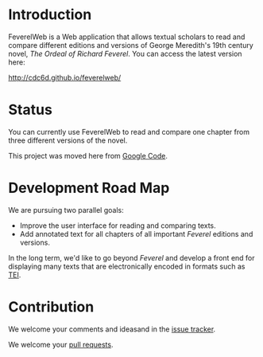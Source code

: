 # Introduction #

FeverelWeb is a Web application that allows textual scholars to read and
compare different editions and versions of George Meredith's 19th century
novel, _The Ordeal of Richard Feverel_.  You can access the latest version
here:

http://cdc6d.github.io/feverelweb/


# Status #

You can currently use FeverelWeb to read and compare one chapter from three
different versions of the novel.

This project was moved here from
[Google Code](http://feverelweb.googlecode.com/).


# Development Road Map #

We are pursuing two parallel goals:
  * Improve the user interface for reading and comparing texts.
  * Add annotated text for all chapters of all important _Feverel_ editions and versions.

In the long term, we'd like to go beyond _Feverel_ and develop a front end for
displaying many texts that are electronically encoded in formats such as
[TEI](http://www.tei-c.org/).


# Contribution #

We welcome your comments and ideasand in the [issue tracker](issues/).

We welcome your [pull requests](https://help.github.com/articles/using-pull-requests/).
